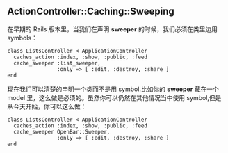 ## ActionController::Caching::Sweeping

在早期的 Rails 版本里，当我们在声明 **sweeper** 的时候，我们必须在类里边用 symbols：

	class ListsController < ApplicationController
	  caches_action :index, :show, :public, :feed
	  cache_sweeper :list_sweeper,
	                :only => [ :edit, :destroy, :share ]
	end
	
现在我们可以清楚的申明一个类而不是用 symbol.比如你的 **sweeper** 藏在一个 model 里，这么做是必须的。虽然你可以仍然在其他情况当中使用 symbol,但是从今天开始，你可以这么做：

	class ListsController < ApplicationController
	  caches_action :index, :show, :public, :feed
	  cache_sweeper OpenBar::Sweeper,
	                :only => [ :edit, :destroy, :share ]
	end